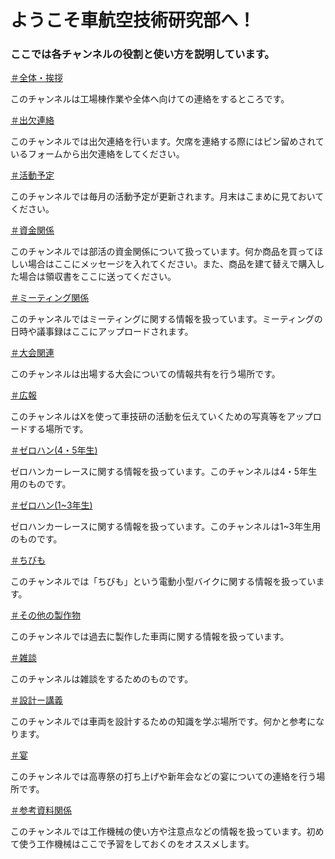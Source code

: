 <html>
<title>車航空技術研究部ーチャンネルガイド</title>
  <head>
   <meta charset="utf-8">
   <link rel="stylesheet" type="text/css" href="Read me.css" />
  </head>
  <body>
   <h1>ようこそ車航空技術研究部へ！</h1>
   <h3>ここでは各チャンネルの役割と使い方を説明しています。</h3>

   <a href="https://discord.com/channels/1209843805243703366/1209843805243703369">＃全体・挨拶</a>
   <p>このチャンネルは工場棟作業や全体へ向けての連絡をするところです。</p>

   <a href="https://discord.com/channels/1209843805243703366/1209844944039317594">＃出欠連絡</a>
   <p>このチャンネルでは出欠連絡を行います。欠席を連絡する際にはピン留めされているフォームから出欠連絡をしてください。</p>

   <a href="https://discord.com/channels/1209843805243703366/1209844999307403294">＃活動予定</a>
   <p>このチャンネルでは毎月の活動予定が更新されます。月末はこまめに見ておいてください。</p>

   <a href="https://discord.com/channels/1209843805243703366/1209845067544797205">＃資金関係</a>
   <p>このチャンネルでは部活の資金関係について扱っています。何か商品を買ってほしい場合はここにメッセージを入れてください。また、商品を建て替えで購入した場合は領収書をここに送ってください。</p>

   <a href="https://discord.com/channels/1209843805243703366/1209845151607033856">＃ミーティング関係</a>
   <p>このチャンネルではミーティングに関する情報を扱っています。ミーティングの日時や議事録はここにアップロードされます。</p>

   <a href="https://discord.com/channels/1209843805243703366/1209845220791816262">＃大会関連</a>
   <p>このチャンネルは出場する大会についての情報共有を行う場所です。</p>

   <a href="https://discord.com/channels/1209843805243703366/1209845283475820594">＃広報</a>
   <p>このチャンネルはXを使って車技研の活動を伝えていくための写真等をアップロードする場所です。</p>

   <a href="https://discord.com/channels/1209843805243703366/1209845545854705686">＃ゼロハン(4・5年生)</a>
   <p>ゼロハンカーレースに関する情報を扱っています。このチャンネルは4・5年生用のものです。</p>

   <a href="https://discord.com/channels/1209843805243703366/1209845738985758780">＃ゼロハン(1~3年生)</a>
   <p>ゼロハンカーレースに関する情報を扱っています。このチャンネルは1~3年生用のものです。</p>

   <a href="https://discord.com/channels/1209843805243703366/1209846040216346644">＃ちびも</a>
   <p>このチャンネルでは「ちびも」という電動小型バイクに関する情報を扱っています。</p>

   <a href="https://discord.com/channels/1209843805243703366/1209846102220869642">＃その他の製作物</a>
   <p>このチャンネルでは過去に製作した車両に関する情報を扱っています。</p>

   <a href="https://discord.com/channels/1209843805243703366/1209843805243703375">＃雑談</a>
   <p>このチャンネルは雑談をするためのものです。</p>

   <a href="https://discord.com/channels/1209843805243703366/1209846490911088700">＃設計ー講義</a>
   <p>このチャンネルでは車両を設計するための知識を学ぶ場所です。何かと参考になります。</p>

   <a href="https://discord.com/channels/1209843805243703366/1209846565028495391">＃宴</a>
   <p>このチャンネルでは高専祭の打ち上げや新年会などの宴についての連絡を行う場所です。</p>

   <a href="https://discord.com/channels/1209843805243703366/1209846369842630666">＃参考資料関係</a>
   <p>このチャンネルでは工作機械の使い方や注意点などの情報を扱っています。初めて使う工作機械はここで予習をしておくのをオススメします。</p>
  </body>
</html>
